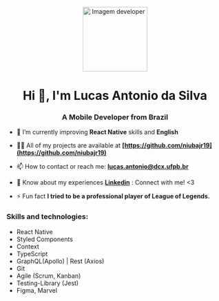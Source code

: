 <p align="center">
   <img width="150px" src="https://github.com/niubajr19/niubajr19/blob/main/giphy.gif" alt="Imagem developer" />
</p>

<h1 align="center">Hi 👋, I'm Lucas Antonio da Silva</h1>
<h3 align="center">A Mobile Developer from Brazil</h3>

- 🌱 I’m currently improving **React Native** skills and **English**

- 👨‍💻 All of my projects are available at **[https://github.com/niubajr19](https://github.com/niubajr19)**

- 📫 How to contact or reach me: **lucas.antonio@dcx.ufpb.br**

- 📄 Know about my experiences **[Linkedin](https://www.linkedin.com/in/lucas-antonio-silva/)**
: Connect with me! <3

- ⚡ Fun fact **I tried to be a professional player of League of Legends.**

<h3 align="left">Skills and technologies:</h3>
<ul>
   <li>React Native</li>
   <li>Styled Components</li>
   <li>Context</li>
   <li>TypeScript</li>
   <li>GraphQL(Apollo) | Rest (Axios)</li>
   <li>Git</li>
   <li>Agile (Scrum, Kanban)</li>
   <li>Testing-Library (Jest)</li>
   <li>Figma, Marvel</li>
</ul>



